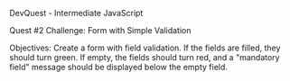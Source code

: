 DevQuest - Intermediate JavaScript

Quest #2
Challenge: Form with Simple Validation

Objectives:
Create a form with field validation.
If the fields are filled, they should turn green.
If empty, the fields should turn red, and a "mandatory field" message should be displayed below the empty field.

